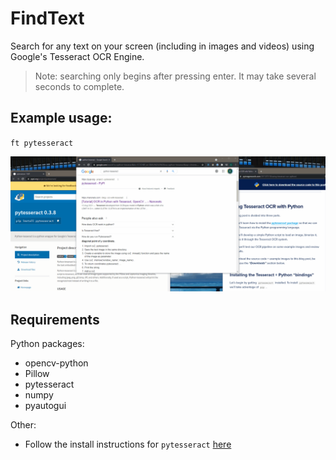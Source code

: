 # FindText
Search for any text on your screen (including in images and videos) using Google's Tesseract OCR Engine.

> Note: searching only begins after pressing enter. It may take several seconds to complete.

## Example usage:
`ft pytesseract`

![Preview](preview.gif)


## Requirements
Python packages:
* opencv-python
* Pillow
* pytesseract
* numpy
* pyautogui

Other:
* Follow the install instructions for `pytesseract` [here](https://pypi.org/project/pytesseract/#installation)